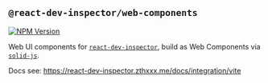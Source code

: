 ## `@react-dev-inspector/web-components`

<a href="https://www.npmjs.com/package/@react-dev-inspector/web-components" target="_blank" rel="noopener noreferrer"><img src="https://badgen.net/npm/v/@react-dev-inspector/web-components" alt="NPM Version" /></a>

Web UI components for [`react-dev-inspector`](https://react-dev-inspector.zthxxx.me), build as Web Components via [`solid-js`](https://www.solidjs.com/).

Docs see: https://react-dev-inspector.zthxxx.me/docs/integration/vite
